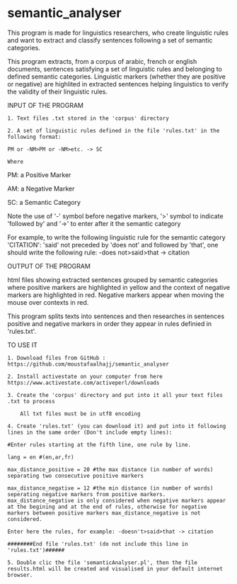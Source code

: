 # semantic_analyser
This program is made for linguistics researchers, who create linguistic rules and want to extract and classify sentences following a set of semantic categories.

This program extracts, from a corpus of arabic, french or english documents, sentences satisfying a set of linguistic rules and belonging to defined semantic categories. Linguistic markers (whether they are positive or negative) are highlited in extracted sentences helping linguistics to verify the validity of their linguistic rules. 

INPUT OF THE PROGRAM

    1. Text files .txt stored in the 'corpus' directory

    2. A set of linguistic rules defined in the file 'rules.txt' in the following format:

    PM or -NM>PM or -NM>etc. -> SC

    Where 

PM: a Positive Marker

AM: a Negative Marker

SC: a Semantic Category

Note the use of '-' symbol before negative markers, '>' symbol to indicate 'followed by' and '->' to enter after it the semantic category

For example, to write the following linguistic rule for the semantic category 'CITATION': 'said' not preceded by 'does not' and followed by 'that', one should write the following rule: -does not>said>that -> citation

OUTPUT OF THE PROGRAM

html files showing extracted sentences grouped by semantic categories where positive markers are highlighted in yellow and the context of negative markers are highlighted in red. Negative markers appear when moving the mouse over contexts in red.

This program splits texts into sentences and then researches in sentences positive and negative markers in order they appear in rules definied in 'rules.txt'.

TO USE IT

    1. Download files from GitHub : https://github.com/moustafaalhajj/semantic_analyser

    2. Install activestate on your computer from here https://www.activestate.com/activeperl/downloads

    3. Create the 'corpus' directory and put into it all your text files .txt to process

        All txt files must be in utf8 encoding

    4. Create 'rules.txt' (you can download it) and put into it following lines in the same order (Don't include empty lines):

    #Enter rules starting at the fifth line, one rule by line.

    lang = en #(en,ar,fr)

    max_distance_positive = 20 #the max distance (in number of words) separating two consecutive positive markers

    max_distance_negative = 12 #the min distance (in number of words) seperating negative markers from positive markers. max_distance_negative is only considered when negative markers appear at the begining and at the end of rules, otherwise for negative markers between positive markers max_distance_negative is not considered.

    Enter here the rules, for example: -doesn't>said>that -> citation

    ########End file 'rules.txt' (do not include this line in 'rules.txt')######

    5. Double clic the file 'semanticAnalyser.pl', then the file results.html will be created and visualised in your default internet browser.
